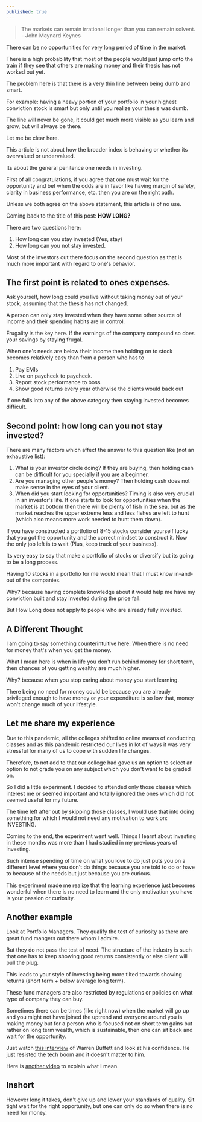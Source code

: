 ```yaml
---
published: true
---
```

> The markets can remain irrational longer than you can remain solvent. - John Maynard Keynes

There can be no opportunities for very long period of time in the market.

There is a high probability that most of the people would just jump onto the train if they see that others are making money and their thesis has not worked out yet.

The problem here is that there is a very thin line between being dumb and smart.

For example: having a heavy portion of your portfolio in your highest conviction stock is smart but only until you realize your thesis was dumb.

The line will never be gone, it could get much more visible as you learn and grow, but will always be there.

Let me be clear here.

This article is not about how the broader index is behaving or whether its overvalued or undervalued.

Its about the general penitence one needs in investing.

First of all congratulations, if you agree that one must wait for the opportunity and bet when the odds are in favor like having margin of safety, clarity in business performance, etc. then you are on the right path.

Unless we both agree on the above statement, this article is of no use.

Coming back to the title of this post: **HOW LONG?**

There are two questions here:
1. How long can you stay invested (Yes, stay)
2. How long can you not stay invested.

Most of the investors out there focus on the second question as that is much more important with regard to one's behavior.

## The first point is related to ones expenses.

Ask yourself, how long could you live without taking money out of your stock, assuming that the thesis has not changed.

A person can only stay invested when they have some other source of income and their spending habits are in control.

Frugality is the key here. If the earnings of the company compound so does your savings by staying frugal.

When one's needs are below their income then holding on to stock becomes relatively easy than from a person who has to
1. Pay EMIs
2. Live on paycheck to paycheck.
3. Report stock performance to boss
4. Show good returns every year otherwise the clients would back out

If one falls into any of the above category then staying invested becomes difficult.

## Second point: how long can you not stay invested?

There are many factors which affect the answer to this question like (not an exhaustive list):

1. What is your investor circle doing? If they are buying, then holding cash can be difficult for you specially if you are a beginner.
2. Are you managing other people's money? Then holding cash does not make sense in the eyes of your client.
3. When did you start looking for opportunities? Timing is also very crucial in an investor's life. If one starts to look for opportunities when the market is at bottom then there will be plenty of fish in the sea, but as the market reaches the upper extreme less and less fishes are left to hunt (which also means more work needed to hunt them down).

If you have constructed a portfolio of 8-15 stocks consider yourself lucky that you got the opportunity and the correct mindset to construct it. Now the only job left is to wait (Plus, keep track of your business).

Its very easy to say that make a portfolio of stocks or diversify but its going to be a long process.

Having 10 stocks in a portfolio for me would mean that I must know in-and-out of the companies. 

Why? because having complete knowledge about it would help me have my conviction built and stay invested during the price fall.

But How Long does not apply to people who are already fully invested.

## A Different Thought

I am going to say something counterintuitive here: When there is no need for money that's when you get the money.

What I mean here is when in life you don't run behind money for short term, then chances of you getting wealthy are much higher.

Why? because when you stop caring about money you start learning.

There being no need for money could be because you are already privileged enough to have money or your expenditure is so low that, money won't change much of your lifestyle.

## Let me share my experience

Due to this pandemic, all the colleges shifted to online means of conducting classes and as this pandemic restricted our lives in lot of ways it was very stressful for many of us to cope with sudden life changes. 

Therefore, to not add to that our college had gave us an option to select an option to not grade you on any subject which you don't want to be graded on.

So I did a little experiment. I decided to attended only those classes which interest me or seemed important and totally ignored the ones which did not seemed useful for my future.

The time left after out by skipping those classes, I would use that into doing something for which I would not need any motivation to work on: INVESTING.

Coming to the end, the experiment went well. Things I learnt about investing in these months was more than I had studied in my previous years of investing.

Such intense spending of time on what you love to do just puts you on a different level where you don't do things because you are told to do or have to because of the needs but just because you are curious.

This experiment made me realize that the learning experience just becomes wonderful when there is no need to learn and the only motivation you have is your passion or curiosity.

## Another example

Look at Portfolio Managers. They qualify the test of curiosity as there are great fund mangers out there whom I admire.

But they do not pass the test of need. The structure of the industry is such that one has to keep showing good returns consistently or else client will pull the plug.

This leads to your style of investing being more tilted towards showing returns (short term + below average long term).

These fund managers are also restricted by regulations or policies on what type of company they can buy.

Sometimes there can be times (like right now) when the market will go up and you might not have joined the uptrend and everyone around you is making money but for a person who is focused not on short term gains but rather on long term wealth, which is sustainable, then one can sit back and wait for the opportunity.

Just watch [this interview](https://www.youtube.com/watch?v=PEs5caq8QNs&t=) of Warren Buffett and look at his confidence. He just resisted the tech boom and it doesn't matter to him. 

Here is [another video](https://www.youtube.com/watch?v=UbpARgj6xk0&list=PLc26AuZ3g4KpmVRp6hKJ6Up7MmvsXQ8IB) to explain what I mean.

## Inshort

However long it takes, don't give up and lower your standards of quality. Sit tight wait for the right opportunity, but one can only do so when there is no need for money.
